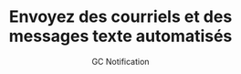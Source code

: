 ---
title: 'Envoyez des courriels et des messages texte automatisés'
subtitle: 'GC Notification'
translationKey: gc-notify
description: >-
    Communiquez avec le public au moyen de mises à jour et de messages personnalisés.
    Vous pouvez créer un compte d’évaluation, commencer à utiliser l’outil ou bien communiquer avec nous en visitant le site Web de GC Notification. 
buttonText: 'Aller au site Web de GC Notification'
buttonAria: 'Contactez-nous pour en savoir plus sur GC Formulaires'
url: ''    
---